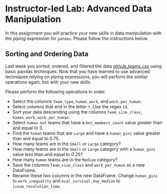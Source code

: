 # Instructor-led Lab: Advanced Data Manipulation

In this assignment you will practice your new skills in data manipulation with the *piping* expression for `pandas`. Please follow the instructions below.

## Sorting and Ordering Data

Last week you sorted, ordered, and filtered the data [github_teams.csv](/data/github_teams.csv) using basic pandas techniques. Now that you have learned to use advanced techniques relying on piping expressions, you will perform the similar operations again, but with your new skills. 

Please perform the following operations in order:

* Select the columns `Team_type`, `human_work`, and `work_per_human`.
* Select columns that end in the letter `t`. Use the regex `t$`.
* Sort your data descending using the columns `Team_size_class`, `human_work`, `work_per_human`.
* Select `human-bot` teams that have a `bot_members_count` value greater than and equal to 3.
* Find the `human` teams that are `Large` and have a `human_gini` value greater than and equal to 0.75.
* How many teams are in the `Small` or `Large` category?
* How many teams are in the `Small` or `Large` category with a `human_gini` value less than and equal to 0.25?
* How many `human` teams are in the `Medium` category?
* Save the columns `Team_size_class` and `work_per_human` as a new DataFrame.
* Rename these two columns in the new DataFrame. Change `human_gini` to `work_inequality` and `eval_survival_day_median` to `issue_resolution_time`.
